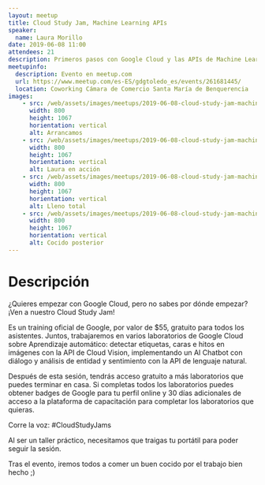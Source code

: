 ```yaml
---
layout: meetup
title: Cloud Study Jam, Machine Learning APIs
speaker:
  name: Laura Morillo
date: 2019-06-08 11:00
attendees: 21
description: Primeros pasos con Google Cloud y las APIs de Machine Learning siguiendo la formación oficial de Google
meetupinfo:
  description: Evento en meetup.com
  url: https://www.meetup.com/es-ES/gdgtoledo_es/events/261681445/
  location: Coworking Cámara de Comercio Santa María de Benquerencia
images:
    - src: /web/assets/images/meetups/2019-06-08-cloud-study-jam-machine-learning-apis/wellcome-manu.jpg
      width: 800
      height: 1067
      horientation: vertical
      alt: Arrancamos
    - src: /web/assets/images/meetups/2019-06-08-cloud-study-jam-machine-learning-apis/laura-en-accion.jpg
      width: 800
      height: 1067
      horientation: vertical
      alt: Laura en acción
    - src: /web/assets/images/meetups/2019-06-08-cloud-study-jam-machine-learning-apis/lleno-total.jpg
      width: 800
      height: 1067
      horientation: vertical
      alt: Lleno total
    - src: /web/assets/images/meetups/2019-06-08-cloud-study-jam-machine-learning-apis/cocido.jpg
      width: 800
      height: 1067
      horientation: vertical
      alt: Cocido posterior
---
```


# Descripción
¿Quieres empezar con Google Cloud, pero no sabes por dónde empezar? ¡Ven a nuestro Cloud Study Jam!

Es un training oficial de Google, por valor de $55, gratuito para todos los asistentes. Juntos, trabajaremos en varios laboratorios de Google Cloud sobre Aprendizaje automático: detectar etiquetas, caras e hitos en imágenes con la API de Cloud Vision, implementando un AI Chatbot con diálogo y análisis de entidad y sentimiento con la API de lenguaje natural.

Después de esta sesión, tendrás acceso gratuito a más laboratorios que puedes terminar en casa. Si completas todos los laboratorios puedes obtener badges de Google para tu perfil online y 30 días adicionales de acceso a la plataforma de capacitación para completar los laboratorios que quieras.

Corre la voz: <span class="badge">#CloudStudyJams</span>

Al ser un taller práctico, necesitamos que traigas tu portátil para poder seguir la sesión.

Tras el evento, iremos todos a comer un buen cocido por el trabajo bien hecho ;)